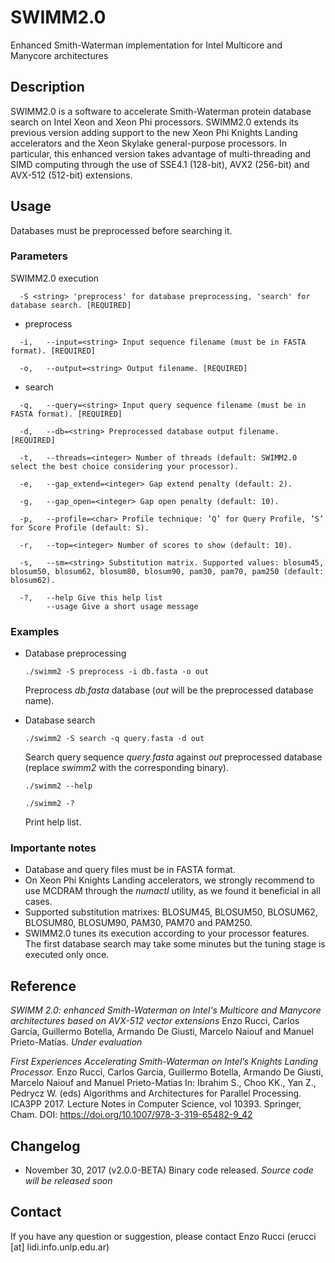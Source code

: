 # SWIMM2.0
Enhanced Smith-Waterman implementation for Intel Multicore and Manycore architectures

## Description
SWIMM2.0 is a software to accelerate Smith-Waterman protein database search on Intel Xeon and Xeon Phi processors. SWIMM2.0 extends its previous version adding support to the new Xeon Phi Knights Landing accelerators and the Xeon Skylake general-purpose processors. In particular, this enhanced version takes advantage of multi-threading and SIMD computing through the use of SSE4.1 (128-bit), AVX2 (256-bit) and AVX-512 (512-bit) extensions.

## Usage
Databases must be preprocessed before searching it.

### Parameters
SWIMM2.0 execution

      -S <string> 'preprocess' for database preprocessing, 'search' for database search. [REQUIRED]

* preprocess
```
  -i,   --input=<string> Input sequence filename (must be in FASTA format). [REQUIRED]
  
  -o,   --output=<string> Output filename. [REQUIRED]
```

* search
```
  -q,   --query=<string> Input query sequence filename (must be in FASTA format). [REQUIRED]
  
  -d,   --db=<string> Preprocessed database output filename. [REQUIRED]
  
  -t,   --threads=<integer> Number of threads (default: SWIMM2.0 select the best choice considering your processor).
  
  -e,   --gap_extend=<integer> Gap extend penalty (default: 2).
  
  -g,   --gap_open=<integer> Gap open penalty (default: 10).

  -p,   --profile=<char> Profile technique: ’Q’ for Query Profile, ’S’ for Score Profile (default: S).
  
  -r,   --top=<integer> Number of scores to show (default: 10). 
  
  -s,   --sm=<string> Substitution matrix. Supported values: blosum45, blosum50, blosum62, blosum80, blosum90, pam30, pam70, pam250 (default: blosum62).
 
  -?,   --help Give this help list
        --usage Give a short usage message
```

### Examples

* Database preprocessing

  `./swimm2 -S preprocess -i db.fasta -o out `
  
  Preprocess *db.fasta* database (*out* will be the preprocessed database name).
  
* Database search


  `./swimm2 -S search -q query.fasta -d out`
  
  Search query sequence *query.fasta* against *out* preprocessed database (replace *swimm2* with the corresponding binary).
  
  `./swimm2 --help`
  
  `./swimm2 -?`
  
  Print help list.

### Importante notes
* Database and query files must be in FASTA format.
* On Xeon Phi Knights Landing accelerators, we strongly recommend to use MCDRAM through the *numactl* utility, as we found it beneficial in all cases.
* Supported substitution matrixes: BLOSUM45, BLOSUM50, BLOSUM62, BLOSUM80, BLOSUM90, PAM30, PAM70 and PAM250.
* SWIMM2.0 tunes its execution according to your processor features. The first database search may take some minutes but the tuning stage is executed only once.

## Reference
*SWIMM 2.0: enhanced Smith-Waterman on Intel's Multicore and Manycore architectures based on AVX-512 vector extensions*
Enzo Rucci, Carlos García, Guillermo Botella, Armando De Giusti, Marcelo Naiouf and Manuel Prieto-Matías.
*Under evaluation*

*First Experiences Accelerating Smith-Waterman on Intel’s Knights Landing Processor.*
Enzo Rucci, Carlos Garcia, Guillermo Botella, Armando De Giusti, Marcelo Naiouf and Manuel Prieto-Matias
In: Ibrahim S., Choo KK., Yan Z., Pedrycz W. (eds) Algorithms and Architectures for Parallel Processing. ICA3PP 2017. Lecture Notes in Computer Science, vol 10393. Springer, Cham.
DOI: https://doi.org/10.1007/978-3-319-65482-9_42

## Changelog
* November 30, 2017 (v2.0.0-BETA)
Binary code released. *Source code will be released soon*

## Contact
If you have any question or suggestion, please contact Enzo Rucci (erucci [at] lidi.info.unlp.edu.ar)
